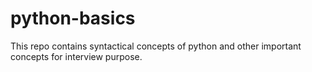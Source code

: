 # python-basics

This repo contains syntactical concepts of python and other important concepts for interview purpose.
